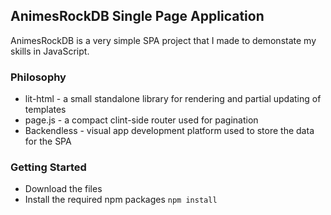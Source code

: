 ## AnimesRockDB Single Page Application

AnimesRockDB is a very simple SPA project that I made to demonstate my skills in JavaScript.

### Philosophy
- lit-html - a small standalone library for rendering and partial updating of templates
- page.js - a compact clint-side router used for pagination
- Backendless - visual app development platform used to store the data for the SPA

### Getting Started
- Download the files
- Install the required npm packages `npm install`
